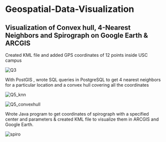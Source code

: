 # Geospatial-Data-Visualization
## Visualization of Convex hull, 4-Nearest Neighbors and Spirograph on Google Earth & ARCGIS

Created KML file and added GPS coordinates of 12 points inside USC campus

![Q3](https://user-images.githubusercontent.com/40236708/107159053-b0ce4c00-6942-11eb-8cf2-e91be83e3371.JPG)


With PostGIS , wrote SQL queries in PostgreSQL to get 4 nearest neighbors for a particular location and a convex hull covering all the coordinates 

![Q5_knn](https://user-images.githubusercontent.com/40236708/107159159-29cda380-6943-11eb-8e14-83b66d16e498.JPG)

![Q5_convexhull](https://user-images.githubusercontent.com/40236708/107159248-b2e4da80-6943-11eb-91b4-1c1d9ba6da08.JPG)

Wrote Java program to get coordinates of spirograph with a specified center and parameters & created KML file to visualize them in ARCGIS and Google Earth.

![spiro](https://user-images.githubusercontent.com/40236708/107159375-68179280-6944-11eb-8d5e-6815c2ed0fe8.JPG)






